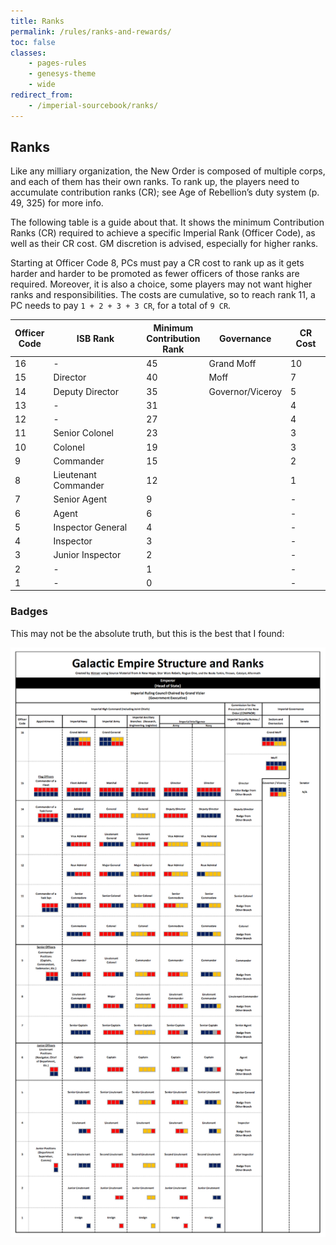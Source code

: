 ```yaml
---
title: Ranks
permalink: /rules/ranks-and-rewards/
toc: false
classes:
    - pages-rules
    - genesys-theme
    - wide
redirect_from:
    - /imperial-sourcebook/ranks/
---
```


## Ranks

Like any milliary organization, the New Order is composed of multiple corps, and each of them has their own ranks.
To rank up, the players need to accumulate contribution ranks (CR); see Age of Rebellion’s duty system (p. 49, 325) for more info.

The following table is a guide about that. It shows the minimum Contribution Ranks (CR) required to achieve a specific Imperial Rank (Officer Code), as well as their CR cost. GM discretion is advised, especially for higher ranks.

Starting at Officer Code 8, PCs must pay a CR cost to rank up as it gets harder and harder to be promoted as fewer officers of those ranks are required.
Moreover, it is also a choice, some players may not want higher ranks and responsibilities.
The costs are cumulative, so to reach rank 11, a PC needs to pay `1 + 2 + 3 + 3 CR`, for a total of `9 CR`.

| Officer<br>Code | ISB Rank             | Minimum<br>Contribution<br>Rank | Governance       | CR Cost |
| --------------- | -------------------- | ------------------------------- | ---------------- | ------- |
| 16              | -                    | 45                              | Grand Moff       | 10      |
| 15              | Director             | 40                              | Moff             | 7       |
| 14              | Deputy Director      | 35                              | Governor/Viceroy | 5       |
| 13              | -                    | 31                              |                  | 4       |
| 12              | -                    | 27                              |                  | 4       |
| 11              | Senior Colonel       | 23                              |                  | 3       |
| 10              | Colonel              | 19                              |                  | 3       |
| 9               | Commander            | 15                              |                  | 2       |
| 8               | Lieutenant Commander | 12                              |                  | 1       |
| 7               | Senior Agent         | 9                               |                  | -       |
| 6               | Agent                | 6                               |                  | -       |
| 5               | Inspector General    | 4                               |                  | -       |
| 4               | Inspector            | 3                               |                  | -       |
| 3               | Junior Inspector     | 2                               |                  | -       |
| 2               | -                    | 1                               |                  | -       |
| 1               | -                    | 0                               |                  | -       |

### Badges

This may not be the absolute truth, but this is the best that I found:

[![Ranks diagram](/assets/images/imperial-sourcebook/ranks.png)](/assets/images/imperial-sourcebook/ranks.png)
